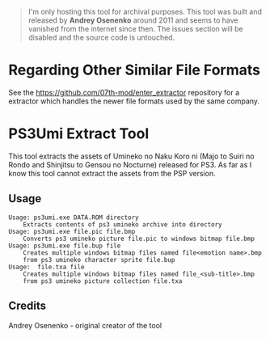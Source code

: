 > I'm only hosting this tool for archival purposes. This tool was built and released by **Andrey Osenenko** around 2011 and seems to have vanished from the internet since then. The issues section will be disabled and the source code is untouched.

# Regarding Other Similar File Formats

See the https://github.com/07th-mod/enter_extractor repository for a extractor which handles the newer file formats used by the same company.

# PS3Umi Extract Tool

This tool extracts the assets of Umineko no Naku Koro ni (Majo to Suiri no Rondo and Shinjitsu to Gensou no Nocturne) released for PS3. As far as I know this tool cannot extract the assets from the PSP version.

## Usage

```
Usage: ps3umi.exe DATA.ROM directory
    Extracts contents of ps3 umineko archive into directory
Usage: ps3umi.exe file.pic file.bmp
    Converts ps3 umineko picture file.pic to windows bitmap file.bmp
Usage: ps3umi.exe file.bup file
    Creates multiple windows bitmap files named file<emotion name>.bmp
    from ps3 umineko character sprite file.bup
Usage:  file.txa file
    Creates multiple windows bitmap files named file_<sub-title>.bmp
    from ps3 umineko picture collection file.txa
```

## Credits
Andrey Osenenko - original creator of the tool
